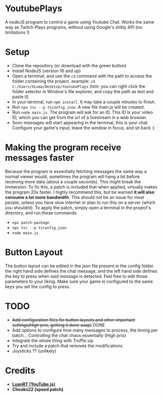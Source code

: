 # YoutubePlays
A nodeJS program to control a game using Youtube Chat. Works the same way as Twitch Plays programs, without using Google's shitty API (no limitations !)

# Setup
- Clone the repository (or download with the green button)
- Install NodeJS (version 16 and up)
- Open a terminal, and use the `cd` command with the path to access the folder containing the project. example: `cd C:/Users/XLuma/Desktop/YoutubePlays` (hint: you can right click the folder selector in Window's file explorer, and copy the path as text and paste it)
- In your terminal, run `npm install`. It may take a couple minutes to finish.
- Run `npx tsc --p tsconfig.json`. A new file main.js will be created.
- Run `node main.js`. The program will ask for an ID. This ID is your video ID, which you can get from the url of a livestream in a web browser.
- Soon messages will start appearing in the terminal, this is your chat. Configure your game's input, leave the window in focus, and sit back :)

# Making the program receive messages faster
Because the program is essentially fetching messages the same way a normal viewer would, sometimes the program will hang a bit before receiving more data (about a couple seconds). This might break the immersion. To fix this, a patch is included that when applied, virtually makes the program 20x faster. I highly recommend this, but be warned **it will also consume a lot more bandwidth**. This should not be an issue for most people, unless you have slow internet or plan to run this on a server (which you shouldnt). To apply the patch, simply open a terminal in the project's directory, and run these commands:
- `npx patch-package`
- `npx tsc --p tsconfig.json`
- `node main.js`

# Button Layout
The button layout can be edited in the json file present in the config folder. the right hand side defines the chat message, and the left hand side defines the key to press when said message is detected. Feel free to edit those parameters to your liking. Make sure your game is configured to the same keys you set the config to press.

# TODO
- ~~Add configuration files for button layouts and other important settings(High prio, getting it done asap)~~ DONE
- Add options to configure how many messages to process, the timing per batch... Controlling the chat chaos essentially (High prio)
- Integrate the whole thing with Truffle.vip
- Try and include a patch that removes the modifications
- Joysticks ?? (unlikely)

# Credits
* [**LuanRT (YouTube.js)**][YouTube.js]
* **Chooks22 (speed patch)**

[YouTube.js]: https://github.com/LuanRT/YouTube.js
